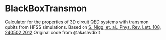 # BlackBoxTransmon
Calculator for the properties of 3D circuit QED systems with transmon qubits from HFSS simulations.
Based on [S. Nigg, et. al., Phys. Rev. Lett. 108, 240502 2012](http://journals.aps.org/prl/abstract/10.1103/PhysRevLett.108.240502)
Original code from @akashvdixit
